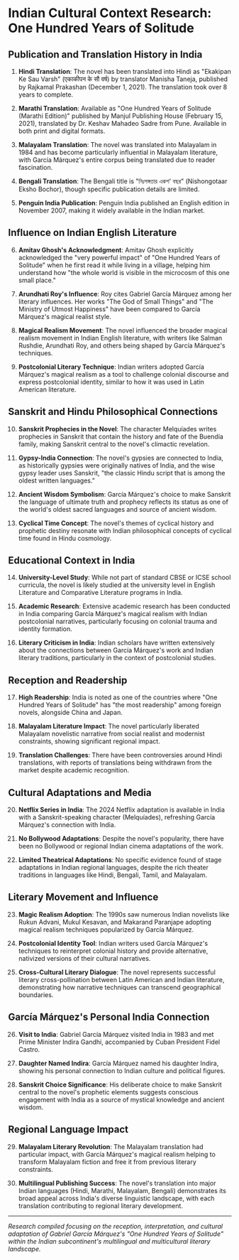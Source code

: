 # Indian Cultural Context Research: One Hundred Years of Solitude

## Publication and Translation History in India

1. **Hindi Translation**: The novel has been translated into Hindi as "Ekakipan Ke Sau Varsh" (एकाकीपन के सौ वर्ष) by translator Manisha Taneja, published by Rajkamal Prakashan (December 1, 2021). The translation took over 8 years to complete.

2. **Marathi Translation**: Available as "One Hundred Years of Solitude (Marathi Edition)" published by Manjul Publishing House (February 15, 2021), translated by Dr. Keshav Mahadeo Sadre from Pune. Available in both print and digital formats.

3. **Malayalam Translation**: The novel was translated into Malayalam in 1984 and has become particularly influential in Malayalam literature, with García Márquez's entire corpus being translated due to reader fascination.

4. **Bengali Translation**: The Bengali title is "নিঃসঙ্গতার একশ' বছর" (Nishongotaar Eksho Bochor), though specific publication details are limited.

5. **Penguin India Publication**: Penguin India published an English edition in November 2007, making it widely available in the Indian market.

## Influence on Indian English Literature

6. **Amitav Ghosh's Acknowledgment**: Amitav Ghosh explicitly acknowledged the "very powerful impact" of "One Hundred Years of Solitude" when he first read it while living in a village, helping him understand how "the whole world is visible in the microcosm of this one small place."

7. **Arundhati Roy's Influence**: Roy cites Gabriel García Márquez among her literary influences. Her works "The God of Small Things" and "The Ministry of Utmost Happiness" have been compared to García Márquez's magical realist style.

8. **Magical Realism Movement**: The novel influenced the broader magical realism movement in Indian English literature, with writers like Salman Rushdie, Arundhati Roy, and others being shaped by García Márquez's techniques.

9. **Postcolonial Literary Technique**: Indian writers adopted García Márquez's magical realism as a tool to challenge colonial discourse and express postcolonial identity, similar to how it was used in Latin American literature.

## Sanskrit and Hindu Philosophical Connections

10. **Sanskrit Prophecies in the Novel**: The character Melquíades writes prophecies in Sanskrit that contain the history and fate of the Buendía family, making Sanskrit central to the novel's climactic revelation.

11. **Gypsy-India Connection**: The novel's gypsies are connected to India, as historically gypsies were originally natives of India, and the wise gypsy leader uses Sanskrit, "the classic Hindu script that is among the oldest written languages."

12. **Ancient Wisdom Symbolism**: García Márquez's choice to make Sanskrit the language of ultimate truth and prophecy reflects its status as one of the world's oldest sacred languages and source of ancient wisdom.

13. **Cyclical Time Concept**: The novel's themes of cyclical history and prophetic destiny resonate with Indian philosophical concepts of cyclical time found in Hindu cosmology.

## Educational Context in India

14. **University-Level Study**: While not part of standard CBSE or ICSE school curricula, the novel is likely studied at the university level in English Literature and Comparative Literature programs in India.

15. **Academic Research**: Extensive academic research has been conducted in India comparing García Márquez's magical realism with Indian postcolonial narratives, particularly focusing on colonial trauma and identity formation.

16. **Literary Criticism in India**: Indian scholars have written extensively about the connections between García Márquez's work and Indian literary traditions, particularly in the context of postcolonial studies.

## Reception and Readership

17. **High Readership**: India is noted as one of the countries where "One Hundred Years of Solitude" has "the most readership" among foreign novels, alongside China and Japan.

18. **Malayalam Literature Impact**: The novel particularly liberated Malayalam novelistic narrative from social realist and modernist constraints, showing significant regional impact.

19. **Translation Challenges**: There have been controversies around Hindi translations, with reports of translations being withdrawn from the market despite academic recognition.

## Cultural Adaptations and Media

20. **Netflix Series in India**: The 2024 Netflix adaptation is available in India with a Sanskrit-speaking character (Melquíades), refreshing García Márquez's connection with India.

21. **No Bollywood Adaptations**: Despite the novel's popularity, there have been no Bollywood or regional Indian cinema adaptations of the work.

22. **Limited Theatrical Adaptations**: No specific evidence found of stage adaptations in Indian regional languages, despite the rich theater traditions in languages like Hindi, Bengali, Tamil, and Malayalam.

## Literary Movement and Influence

23. **Magic Realism Adoption**: The 1990s saw numerous Indian novelists like Rukun Advani, Mukul Kesavan, and Makarand Paranjape adopting magical realism techniques popularized by García Márquez.

24. **Postcolonial Identity Tool**: Indian writers used García Márquez's techniques to reinterpret colonial history and provide alternative, nativized versions of their cultural narratives.

25. **Cross-Cultural Literary Dialogue**: The novel represents successful literary cross-pollination between Latin American and Indian literature, demonstrating how narrative techniques can transcend geographical boundaries.

## García Márquez's Personal India Connection

26. **Visit to India**: Gabriel García Márquez visited India in 1983 and met Prime Minister Indira Gandhi, accompanied by Cuban President Fidel Castro.

27. **Daughter Named Indira**: García Márquez named his daughter Indira, showing his personal connection to Indian culture and political figures.

28. **Sanskrit Choice Significance**: His deliberate choice to make Sanskrit central to the novel's prophetic elements suggests conscious engagement with India as a source of mystical knowledge and ancient wisdom.

## Regional Language Impact

29. **Malayalam Literary Revolution**: The Malayalam translation had particular impact, with García Márquez's magical realism helping to transform Malayalam fiction and free it from previous literary constraints.

30. **Multilingual Publishing Success**: The novel's translation into major Indian languages (Hindi, Marathi, Malayalam, Bengali) demonstrates its broad appeal across India's diverse linguistic landscape, with each translation contributing to regional literary development.

---

*Research compiled focusing on the reception, interpretation, and cultural adaptation of Gabriel García Márquez's "One Hundred Years of Solitude" within the Indian subcontinent's multilingual and multicultural literary landscape.*